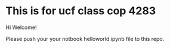 # This is for ucf class cop 4283
Hi Welcome!

Please push your your notbook helloworld.ipynb file to this repo.
